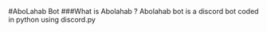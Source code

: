 #AboLahab Bot
###What is Abolahab ?
Abolahab bot is a discord bot coded in python using discord.py 
